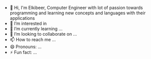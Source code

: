 - 👋 Hi, I'm Elkibeer, Computer Engineer with lot of passion towards programming and learning new concepts and languages with their applications
- 👀 I’m interested in 
- 🌱 I’m currently learning ...
- 💞️ I’m looking to collaborate on ...
- 📫 How to reach me ...
- 😄 Pronouns: ...
- ⚡ Fun fact: ...

<!---
Elkibeer/Elkibeer is a ✨ special ✨ repository because its `README.md` (this file) appears on your GitHub profile.
You can click the Preview link to take a look at your changes.
--->
